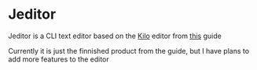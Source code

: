 # Jeditor
Jeditor is a CLI text editor based on the [Kilo](https://github.com/snaptoken/kilo-src/tree/propagate-highlight) editor from [this](https://viewsourcecode.org/snaptoken/kilo/) guide

Currently it is just the finnished product from the guide, but I have plans to add more features to the editor
